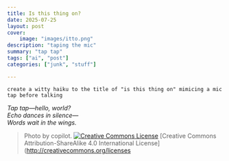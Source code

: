 ```yaml
---
title: Is this thing on?
date: 2025-07-25
layout: post
cover:
    image: "images/itto.png"
description: "taping the mic"
summary: "tap tap"
tags: ["ai", "post"]
categories: ["junk", "stuff"]

---
```


`create a witty haiku to the title of "is this thing on" mimicing a mic tap before talking`

*Tap tap—hello, world?*  
*Echo dances in silence—*  
*Words wait in the wings.*


> Photo by copilot.  [![Creative Commons License](/images/cc88x31.png)](http://creativecommons.org/licenses/by-sa/4.0/) [Creative Commons Attribution-ShareAlike 4.0 International License](http://creativecommons.org/licenses
